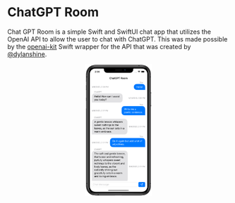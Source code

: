 #  ChatGPT Room

Chat GPT Room is a simple Swift and SwiftUI chat app that utilizes the OpenAI API to allow the user to chat with ChatGPT. This was made possible by the [openai-kit](https://github.com/dylanshine/openai-kit) Swift wrapper for the API that was created by [@dylanshine](https://github.com/dylanshine). 

<p align="center">
    <img src="https://github.com/julianworden/ChatGPTRoom/blob/main/READMEImages/ChatView.png" width=30% height=30%>
</p>

